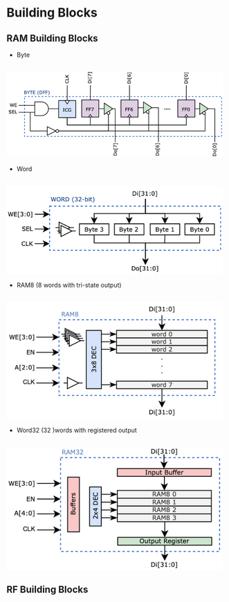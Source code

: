 # Building Blocks
## RAM Building Blocks
- Byte

&nbsp;&nbsp;&nbsp;&nbsp;&nbsp;&nbsp;&nbsp;&nbsp;&nbsp;&nbsp;&nbsp;<img src="./../img/byte.png" alt="drawing" width="500"/> 

- Word

&nbsp;&nbsp;&nbsp;&nbsp;&nbsp;&nbsp;&nbsp;&nbsp;&nbsp;&nbsp;&nbsp;<img src="./../img/word32.png" alt="drawing" width="500"/> 

- RAM8 (8 words with tri-state output)

&nbsp;&nbsp;&nbsp;&nbsp;&nbsp;&nbsp;&nbsp;&nbsp;&nbsp;&nbsp;&nbsp;<img src="./../img/ram8.png" alt="drawing" width="500"/> 

- Word32 (32 )words with registered output

&nbsp;&nbsp;&nbsp;&nbsp;&nbsp;&nbsp;&nbsp;&nbsp;&nbsp;&nbsp;&nbsp;<img src="./../img/ram32.png" alt="drawing" width="500"/> 

## RF Building Blocks
